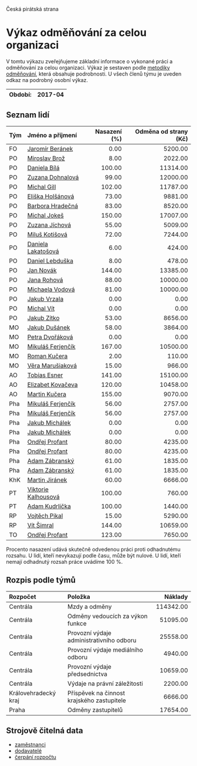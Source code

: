 Česká pirátská strana

Výkaz odměňování za celou organizaci
===========================

V tomtu výkazu zveřejňujeme základní informace o vykonané práci a odměňování
za celou organizaci. Výkaz je sestaven podle [metodiky odměňování][metodika],
která obsahuje podrobnosti. U všech členů týmu je uveden odkaz na podrobný osobní výkaz.

Období:                  | 2017-04
-----------------------  | --------------------


Seznam lidí
--------------

| Tým   | Jméno a příjmení                                                  |   Nasazení (%) |   Odměna od strany (Kč) |
|:------|:------------------------------------------------------------------|---------------:|------------------------:|
| FO    | [Jaromír Beránek](../../tymy/FO/2017/04/jaromir-beranek/)         |           0.00 |                 5200.00 |
| PO    | [Miroslav Brož](../../tymy/PO/2017/04/miroslav-broz/)             |           8.00 |                 2022.00 |
| PO    | [Daniela Bílá](../../tymy/PO/2017/04/daniela-bila/)               |         100.00 |                11314.00 |
| PO    | [Zuzana Dohnalová](../../tymy/PO/2017/04/zuzana-dohnalova/)       |          99.00 |                12000.00 |
| PO    | [Michal Gill](../../tymy/PO/2017/04/michal-gill/)                 |         102.00 |                11787.00 |
| PO    | [Eliška Holšánová](../../tymy/PO/2017/04/eliska-holsanova/)       |          73.00 |                 9881.00 |
| PO    | [Barbora Hradečná](../../tymy/PO/2017/04/barbora-hradecna/)       |          83.00 |                 8520.00 |
| PO    | [Michal Jokeš](../../tymy/PO/2017/04/michal-jokes/)               |         150.00 |                17007.00 |
| PO    | [Zuzana Jíchová](../../tymy/PO/2017/04/zuzana-jichova/)           |          55.00 |                 5009.00 |
| PO    | [Miluš Kotišová](../../tymy/PO/2017/04/milus-kotisova/)           |          72.00 |                 7244.00 |
| PO    | [Daniela Lakatošová](../../tymy/PO/2017/04/daniela-lakatosova/)   |           6.00 |                  424.00 |
| PO    | [Daniel Lebduška](../../tymy/PO/2017/04/daniel-lebduska/)         |           8.00 |                  478.00 |
| PO    | [Jan Novák](../../tymy/PO/2017/04/jan-novak/)                     |         144.00 |                13385.00 |
| PO    | [Jana Rohová](../../tymy/PO/2017/04/jana-rohova/)                 |          88.00 |                10000.00 |
| PO    | [Michaela Vodová](../../tymy/PO/2017/04/michaela-vodova/)         |          81.00 |                10000.00 |
| PO    | [Jakub Vrzala](../../tymy/PO/2017/04/jakub-vrzala/)               |           0.00 |                    0.00 |
| PO    | [Michal Vít](../../tymy/PO/2017/04/michal-vit/)                   |           0.00 |                    0.00 |
| PO    | [Jakub Zítko](../../tymy/PO/2017/04/jakub-zitko/)                 |          53.00 |                 8656.00 |
| MO    | [Jakub Dušánek](../../tymy/MO/2017/04/jakub-dusanek/)             |          58.00 |                 3864.00 |
| MO    | [Petra Dvořáková](../../tymy/MO/2017/04/petra-dvorakova/)         |           0.00 |                    0.00 |
| MO    | [Mikuláš Ferjenčík](../../tymy/MO/2017/04/mikulas-ferjencik/)     |         167.00 |                10500.00 |
| MO    | [Roman Kučera](../../tymy/MO/2017/04/roman-kucera/)               |           2.00 |                  110.00 |
| MO    | [Věra Marušiaková](../../tymy/MO/2017/04/vera-marusiakova/)       |          15.00 |                  966.00 |
| AO    | [Tobias Esner](../../tymy/AO/2017/04/tobias-esner/)               |         141.00 |                15100.00 |
| AO    | [Elizabet Kovačeva](../../tymy/AO/2017/04/elizabet-kovaceva/)     |         120.00 |                10458.00 |
| AO    | [Martin Kučera](../../tymy/AO/2017/04/martin-kucera/)             |         155.00 |                 9070.00 |
| Pha   | [Mikuláš Ferjenčík](../../tymy/Pha/2017/04/mikulas-ferjencik/)    |          56.00 |                 2757.00 |
| Pha   | [Mikuláš Ferjenčík](../../tymy/Pha/2017/04/mikulas-ferjencik/)    |          56.00 |                 2757.00 |
| Pha   | [Jakub Michálek](../../tymy/Pha/2017/04/jakub-michalek/)          |           0.00 |                    0.00 |
| Pha   | [Jakub Michálek](../../tymy/Pha/2017/04/jakub-michalek/)          |           0.00 |                    0.00 |
| Pha   | [Ondřej Profant](../../tymy/Pha/2017/04/ondrej-profant/)          |          80.00 |                 4235.00 |
| Pha   | [Ondřej Profant](../../tymy/Pha/2017/04/ondrej-profant/)          |          80.00 |                 4235.00 |
| Pha   | [Adam Zábranský](../../tymy/Pha/2017/04/adam-zabransky/)          |          61.00 |                 1835.00 |
| Pha   | [Adam Zábranský](../../tymy/Pha/2017/04/adam-zabransky/)          |          61.00 |                 1835.00 |
| KhK   | [Martin Jiránek](../../tymy/KhK/2017/04/martin-jiranek/)          |          60.00 |                 6666.00 |
| PT    | [Viktorie Kalhousová](../../tymy/PT/2017/04/viktorie-kalhousova/) |         100.00 |                  760.00 |
| PT    | [Adam Kudrlička](../../tymy/PT/2017/04/adam-kudrlicka/)           |         100.00 |                 1440.00 |
| RP    | [Vojtěch Pikal](../../tymy/RP/2017/04/vojtech-pikal/)             |          15.00 |                 5290.00 |
| RP    | [Vít Šimral](../../tymy/RP/2017/04/vit-simral/)                   |         144.00 |                10659.00 |
| TO    | [Ondřej Profant](../../tymy/TO/2017/04/ondrej-profant/)           |         123.00 |                 7650.00 |

Procento nasazení udává skutečně odvedenou práci proti odhadnutému rozsahu. 
U lidí, kteří nevykazují podle času, může být nulové. U lidí, kteří nemají odhadnutý rozsah
práce uvádíme 100 %.

Rozpis podle týmů
-----------------

| Rozpočet             | Položka                                    |   Náklady |
|:---------------------|:-------------------------------------------|----------:|
| Centrála             | Mzdy a odměny                              | 114342.00 |
| Centrála             | Odměny vedoucích za výkon funkce           |  51095.00 |
| Centrála             | Provozní výdaje administrativního odboru   |  25558.00 |
| Centrála             | Provozní výdaje mediálního odboru          |   4940.00 |
| Centrála             | Provozní výdaje předsednictva              |  10659.00 |
| Centrála             | Výdaje na právní záležitosti               |   2200.00 |
| Královehradecký kraj | Příspěvek na činnost krajského zastupitele |   6666.00 |
| Praha                | Odměny zastupitelů                         |  17654.00 |

Strojově čitelná data
-------------------

* [zaměstnanci](zamestnanci.tsv)
* [dodavatelé](dodavatele.tsv)
* [čerpání rozpočtu](cerpani_rozpoctu.tsv)

[metodika]: https://redmine.pirati.cz/projects/po/wiki/Odmenovani
